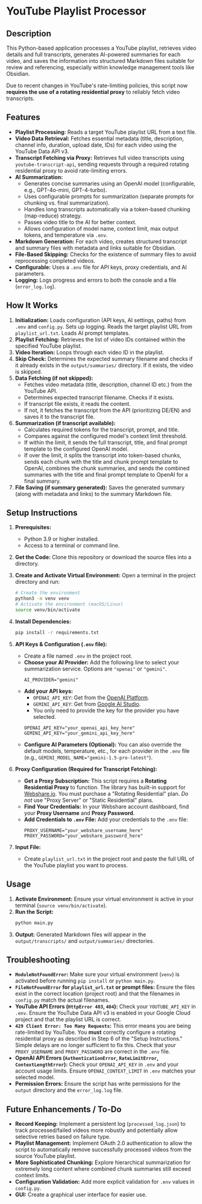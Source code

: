 # YouTube Playlist Processor

## Description

This Python-based application processes a YouTube playlist, retrieves video details and full transcripts, generates AI-powered summaries for each video, and saves the information into structured Markdown files suitable for review and referencing, especially within knowledge management tools like Obsidian.

Due to recent changes in YouTube's rate-limiting policies, this script now **requires the use of a rotating residential proxy** to reliably fetch video transcripts.

## Features

  * **Playlist Processing:** Reads a target YouTube playlist URL from a text file.
  * **Video Data Retrieval:** Fetches essential metadata (title, description, channel info, duration, upload date, IDs) for each video using the YouTube Data API v3.
  * **Transcript Fetching via Proxy:** Retrieves full video transcripts using `youtube-transcript-api`, sending requests through a required rotating residential proxy to avoid rate-limiting errors.
  * **AI Summarization:**
      * Generates concise summaries using an OpenAI model (configurable, e.g., GPT-4o-mini, GPT-4-turbo).
      * Uses configurable prompts for summarization (separate prompts for chunking vs. final summarization).
      * Handles long transcripts automatically via a token-based chunking (map-reduce) strategy.
      * Passes video title to the AI for better context.
      * Allows configuration of model name, context limit, max output tokens, and temperature via `.env`.
  * **Markdown Generation:** For each video, creates structured transcript and summary files with metadata and links suitable for Obsidian.
  * **File-Based Skipping:** Checks for the existence of summary files to avoid reprocessing completed videos.
  * **Configurable:** Uses a `.env` file for API keys, proxy credentials, and AI parameters.
  * **Logging:** Logs progress and errors to both the console and a file (`error_log.log`).

## How It Works

1.  **Initialization:** Loads configuration (API keys, AI settings, paths) from `.env` and `config.py`. Sets up logging. Reads the target playlist URL from `playlist_url.txt`. Loads AI prompt templates.
2.  **Playlist Fetching:** Retrieves the list of video IDs contained within the specified YouTube playlist.
3.  **Video Iteration:** Loops through each video ID in the playlist.
4.  **Skip Check:** Determines the expected summary filename and checks if it already exists in the `output/summaries/` directory. If it exists, the video is skipped.
5.  **Data Fetching (if not skipped):**
      * Fetches video metadata (title, description, channel ID etc.) from the YouTube API.
      * Determines expected transcript filename. Checks if it exists.
      * If transcript file exists, it reads the content.
      * If not, it fetches the transcript from the API (prioritizing DE/EN) and saves it to the transcript file.
6.  **Summarization (if transcript available):**
      * Calculates required tokens for the transcript, prompt, and title.
      * Compares against the configured model's context limit threshold.
      * If within the limit, it sends the full transcript, title, and final prompt template to the configured OpenAI model.
      * If over the limit, it splits the transcript into token-based chunks, sends each chunk with the title and chunk prompt template to OpenAI, combines the chunk summaries, and sends the combined summaries with the title and final prompt template to OpenAI for a final summary.
7.  **File Saving (if summary generated):** Saves the generated summary (along with metadata and links) to the summary Markdown file.

## Setup Instructions

1.  **Prerequisites:**

      * Python 3.9 or higher installed.
      * Access to a terminal or command line.

2.  **Get the Code:** Clone this repository or download the source files into a directory.

3.  **Create and Activate Virtual Environment:** Open a terminal in the project directory and run:

    ```bash
    # Create the environment
    python3 -m venv venv
    # Activate the environment (macOS/Linux)
    source venv/bin/activate
    ```

4.  **Install Dependencies:**

    ```bash
    pip install -r requirements.txt
    ```

5.  **API Keys & Configuration (`.env` file):**
    * Create a file named `.env` in the project root.
    * **Choose your AI Provider:** Add the following line to select your summarization service. Options are `"openai"` or `"gemini"`.
        ```
        AI_PROVIDER="gemini"
        ```
    * **Add your API keys:**
        * `OPENAI_API_KEY`: Get from the [OpenAI Platform](https://platform.openai.com).
        * `GEMINI_API_KEY`: Get from [Google AI Studio](https://aistudio.google.com/app/apikey).
        * You only need to provide the key for the provider you have selected.
        ```
        OPENAI_API_KEY="your_openai_api_key_here"
        GEMINI_API_KEY="your_gemini_api_key_here"
        ```
    * **Configure AI Parameters (Optional):** You can also override the default models, temperature, etc., for each provider in the `.env` file (e.g., `GEMINI_MODEL_NAME="gemini-1.5-pro-latest"`).

6.  **Proxy Configuration (Required for Transcript Fetching):**

      * **Get a Proxy Subscription:** This script requires a **Rotating Residential Proxy** to function. The library has built-in support for [Webshare.io](http://webshare.io/). You must purchase a "Rotating Residential" plan. *Do not* use "Proxy Server" or "Static Residential" plans.
      * **Find Your Credentials:** In your Webshare account dashboard, find your **Proxy Username** and **Proxy Password**.
      * **Add Credentials to `.env` File:** Add your credentials to the `.env` file:
        ```
        PROXY_USERNAME="your_webshare_username_here"
        PROXY_PASSWORD="your_webshare_password_here"
        ```

7.  **Input File:**

      * Create `playlist_url.txt` in the project root and paste the full URL of the YouTube playlist you want to process.

## Usage

1.  **Activate Environment:** Ensure your virtual environment is active in your terminal (`source venv/bin/activate`).
2.  **Run the Script:**
    ```bash
    python main.py
    ```
3.  **Output:** Generated Markdown files will appear in the `output/transcripts/` and `output/summaries/` directories.

## Troubleshooting

  * **`ModuleNotFoundError`:** Make sure your virtual environment (`venv`) is activated before running `pip install` or `python main.py`.
  * **`FileNotFoundError` for `playlist_url.txt` or prompt files:** Ensure the files exist in the correct location (project root) and that the filenames in `config.py` match the actual filenames.
  * **YouTube API Errors (`HttpError 403`, `404`):** Check your `YOUTUBE_API_KEY` in `.env`. Ensure the YouTube Data API v3 is enabled in your Google Cloud project and that the playlist URL is correct.
  * **`429 Client Error: Too Many Requests`:** This error means you are being rate-limited by YouTube. You **must** correctly configure a rotating residential proxy as described in Step 6 of the "Setup Instructions." Simple delays are no longer sufficient to fix this. Check that your `PROXY_USERNAME` and `PROXY_PASSWORD` are correct in the `.env` file.
  * **OpenAI API Errors (`AuthenticationError`, `RateLimitError`, `ContextLengthError`):** Check your `OPENAI_API_KEY` in `.env` and your account usage limits. Ensure `OPENAI_CONTEXT_LIMIT` in `.env` matches your selected model.
  * **Permission Errors:** Ensure the script has write permissions for the `output` directory and the `error_log.log` file.

## Future Enhancements / To-Do

  * **Record Keeping:** Implement a persistent log (`processed_log.json`) to track processed/failed videos more robustly and potentially allow selective retries based on failure type.
  * **Playlist Management:** Implement OAuth 2.0 authentication to allow the script to automatically remove successfully processed videos from the source YouTube playlist.
  * **More Sophisticated Chunking:** Explore hierarchical summarization for extremely long content where combined chunk summaries still exceed context limits.
  * **Configuration Validation:** Add more explicit validation for `.env` values in `config.py`.
  * **GUI:** Create a graphical user interface for easier use.
